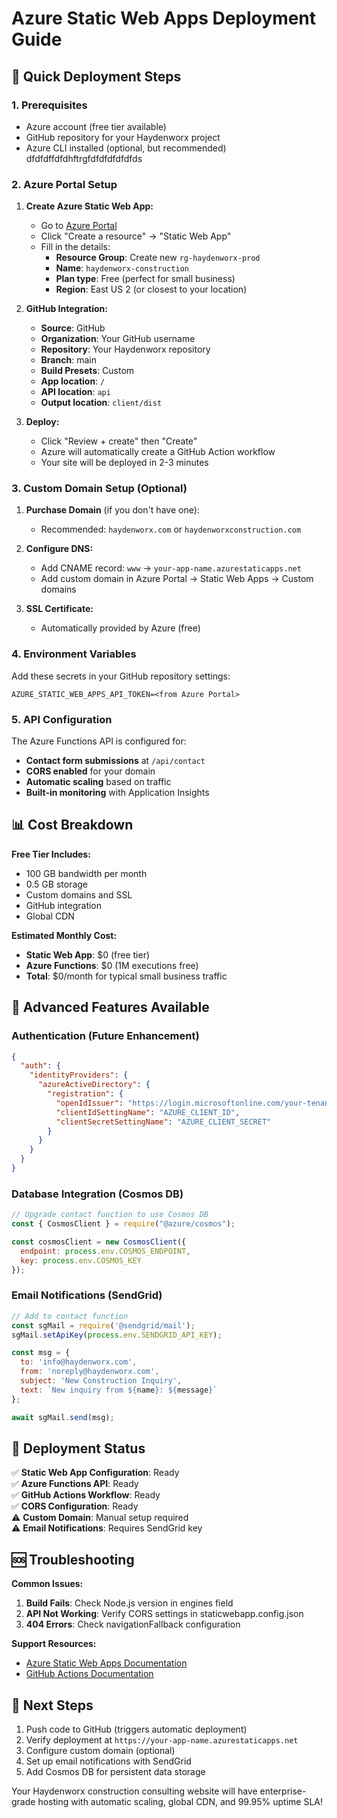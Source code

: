 # Azure Static Web Apps Deployment Guide

## 🚀 Quick Deployment Steps

### 1. Prerequisites
- Azure account (free tier available)
- GitHub repository for your Haydenworx project
- Azure CLI installed (optional, but recommended)
dfdfdffdfdhftrgfdfdfdfdfdfds
### 2. Azure Portal Setup

1. **Create Azure Static Web App:**
   - Go to [Azure Portal](https://portal.azure.com)
   - Click "Create a resource" → "Static Web App"
   - Fill in the details:
     - **Resource Group**: Create new `rg-haydenworx-prod`
     - **Name**: `haydenworx-construction`
     - **Plan type**: Free (perfect for small business)
     - **Region**: East US 2 (or closest to your location)

2. **GitHub Integration:**
   - **Source**: GitHub
   - **Organization**: Your GitHub username
   - **Repository**: Your Haydenworx repository
   - **Branch**: main
   - **Build Presets**: Custom
   - **App location**: `/`
   - **API location**: `api`
   - **Output location**: `client/dist`

3. **Deploy:**
   - Click "Review + create" then "Create"
   - Azure will automatically create a GitHub Action workflow
   - Your site will be deployed in 2-3 minutes

### 3. Custom Domain Setup (Optional)

1. **Purchase Domain** (if you don't have one):
   - Recommended: `haydenworx.com` or `haydenworxconstruction.com`

2. **Configure DNS:**
   - Add CNAME record: `www` → `your-app-name.azurestaticapps.net`
   - Add custom domain in Azure Portal → Static Web Apps → Custom domains

3. **SSL Certificate:**
   - Automatically provided by Azure (free)

### 4. Environment Variables

Add these secrets in your GitHub repository settings:

```
AZURE_STATIC_WEB_APPS_API_TOKEN=<from Azure Portal>
```

### 5. API Configuration

The Azure Functions API is configured for:
- **Contact form submissions** at `/api/contact`
- **CORS enabled** for your domain
- **Automatic scaling** based on traffic
- **Built-in monitoring** with Application Insights

## 📊 Cost Breakdown

**Free Tier Includes:**
- 100 GB bandwidth per month
- 0.5 GB storage
- Custom domains and SSL
- GitHub integration
- Global CDN

**Estimated Monthly Cost:**
- **Static Web App**: $0 (free tier)
- **Azure Functions**: $0 (1M executions free)
- **Total**: $0/month for typical small business traffic

## 🔧 Advanced Features Available

### Authentication (Future Enhancement)
```json
{
  "auth": {
    "identityProviders": {
      "azureActiveDirectory": {
        "registration": {
          "openIdIssuer": "https://login.microsoftonline.com/your-tenant-id/v2.0",
          "clientIdSettingName": "AZURE_CLIENT_ID",
          "clientSecretSettingName": "AZURE_CLIENT_SECRET"
        }
      }
    }
  }
}
```

### Database Integration (Cosmos DB)
```javascript
// Upgrade contact function to use Cosmos DB
const { CosmosClient } = require("@azure/cosmos");

const cosmosClient = new CosmosClient({
  endpoint: process.env.COSMOS_ENDPOINT,
  key: process.env.COSMOS_KEY
});
```

### Email Notifications (SendGrid)
```javascript
// Add to contact function
const sgMail = require('@sendgrid/mail');
sgMail.setApiKey(process.env.SENDGRID_API_KEY);

const msg = {
  to: 'info@haydenworx.com',
  from: 'noreply@haydenworx.com',
  subject: 'New Construction Inquiry',
  text: `New inquiry from ${name}: ${message}`
};

await sgMail.send(msg);
```

## 🚦 Deployment Status

✅ **Static Web App Configuration**: Ready  
✅ **Azure Functions API**: Ready  
✅ **GitHub Actions Workflow**: Ready  
✅ **CORS Configuration**: Ready  
⚠️ **Custom Domain**: Manual setup required  
⚠️ **Email Notifications**: Requires SendGrid key  

## 🆘 Troubleshooting

**Common Issues:**

1. **Build Fails**: Check Node.js version in engines field
2. **API Not Working**: Verify CORS settings in staticwebapp.config.json
3. **404 Errors**: Check navigationFallback configuration

**Support Resources:**
- [Azure Static Web Apps Documentation](https://docs.microsoft.com/en-us/azure/static-web-apps/)
- [GitHub Actions Documentation](https://docs.github.com/en/actions)

## 🎯 Next Steps

1. Push code to GitHub (triggers automatic deployment)
2. Verify deployment at `https://your-app-name.azurestaticapps.net`
3. Configure custom domain (optional)
4. Set up email notifications with SendGrid
5. Add Cosmos DB for persistent data storage

Your Haydenworx construction consulting website will have enterprise-grade hosting with automatic scaling, global CDN, and 99.95% uptime SLA!
